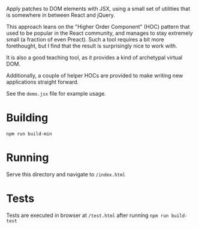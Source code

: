 Apply patches to DOM elements with JSX, using a small set of utilities that is
somewhere in between React and jQuery.

This approach leans on the "Higher Order Component" (HOC) pattern that used to be
popular in the React community, and manages to stay extremely small (a fraction
of even Preact). Such a tool requires a bit more forethought, but I find that
the result is surprisingly nice to work with.

It is also a good teaching tool, as it provides a kind of archetypal virtual DOM.

Additionally, a couple of helper HOCs are provided to make writing new applications straight forward.

See the `demo.jsx` file for example usage.

# Building

`npm run build-min`

# Running

Serve this directory and navigate to `/index.html`

# Tests

Tests are executed in browser at `/test.html` after running `npm run build-test`
